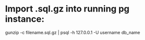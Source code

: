 # Import .sql.gz into running pg instance:
gunzip -c filename.sql.gz | psql -h 127.0.0.1 -U username db_name
